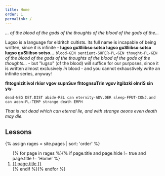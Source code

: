 ```yaml
---
title: Home
order: 1
permalink: /
---
```


_... of the blood of the gods of the thoughts of the blood of the gods of the..._

Lugso is a language for eldritch cultists. Its full name is incapable of being written, since it is infinite - **lugso guSliibso sotso lugso guSliibso sotso lugso guSliibso sotso...** `blood-GEN sentient-SUPER-PL-GEN thought-PL-GEN` _of the blood of the gods of the thoughts of the blood of the gods of the thoughts..._ - but "lugso" (of the blood) will suffice for our purposes, since it is written almost exclusively _in_ blood - and you cannot exhaustively write an infinite series, anyway!

**fhtognizit ivol rkior vgov supnSuv fhtognsuTrin vgov itgibzki olnriS sin yiy.**

`dead-NEG DET.DIST abide-REL can eternity-ADV.DER sleep-FFUT-CONJ.and can aeon-PL-TEMP strange death EMPH`

_That is not dead which can eternal lie, and with strange aeons even death may die._

## Lessons

{% assign rages = site.pages | sort: 'order' %}
<ol>{% for page in rages %}{% if page.title and page.hide != true and page.title != 'Home' %}
<li>
<a href="{{ page.url | relative_url }}">{{ page.title }}</a>
</li>
{% endif %}{% endfor %}</ol>
